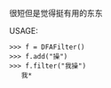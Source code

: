 

很短但是觉得挺有用的东东


USAGE:

    >>> f = DFAFilter()
    >>> f.add("操")
    >>> f.filter("我操")
       我*

